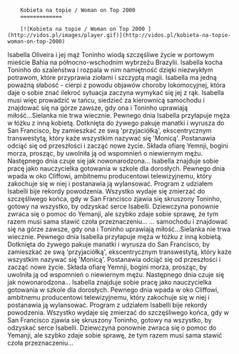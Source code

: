 
        Kobieta na topie / Woman on Top 2000 
        =============
        
        [![Kobieta na topie / Woman on Top 2000 ](http://vidos.pl/images/player.gif)](http://vidos.pl/kobieta-na-topie-woman-on-top-2000)
        
        
 Isabella Oliveira i jej mąż Toninho wiodą szczęśliwe życie w portowym mieście Bahia na północno-wschodnim wybrzeżu Brazylii. Isabella kocha Toninho do szaleństwa i rozpala w nim namiętność dzięki niezwykłym potrawom, które przyprawia ziołami i szczyptą magii. Isabella ma jedną poważną słabość - cierpi z powodu objawów choroby lokomocyjnej, która daje o sobie znać ilekroć sytuacja zaczyna wymykać się jej z rąk. Isabella musi więc prowadzić w tańcu, siedzieć za kierownicą samochodu i znajdować się na górze zawsze, gdy ona i Toninho uprawiają miłość...Sielanka nie trwa wiecznie. Pewnego dnia Isabella przyłapuje męża w łóżku z inną kobietą. Dotknięta do żywego pakuje manatki i wyrusza do San Francisco, by zamieszkać ze swą 'przyjaciółką', ekscentrycznym transwestytą, który każe wszystkim nazywać się 'Monicą'. Postanawia odciąć się od przeszłości i zacząć nowe życie. Składa ofiarę Yemnji, bogini morza, prosząc, by uwolniła ją od wspomnień o niewiernym mężu. Następnego dnia czuje się jak nowonarodzona... Isabella znajduje sobie pracę jako nauczycielka gotowania w szkole dla dorosłych. Pewnego dnia wpada w oko Cliffowi, ambitnemu producentowi telewizyjnemu, który zakochuje się w niej i postanawia ją wylansować. Program z udziałem Isabelli bije rekordy powodzenia. Wszystko wydaje się zmierzać do szczęśliwego końca, gdy w San Francisco zjawia się skruszony Toninho, gotowy na wszystko, by odzyskać serce Isabelli. Dziewczyna ponownie zwraca się o pomoc do Yemanji, ale szybko zdaje sobie sprawę, że tym razem musi sama stawić czoła przeznaczeniu...   ... samochodu i znajdować się na górze zawsze, gdy ona i Toninho uprawiają miłość...Sielanka nie trwa wiecznie. Pewnego dnia Isabella przyłapuje męża w łóżku z inną kobietą. Dotknięta do żywego pakuje manatki i wyrusza do San Francisco, by zamieszkać ze swą 'przyjaciółką', ekscentrycznym transwestytą, który każe wszystkim nazywać się 'Monicą'. Postanawia odciąć się od przeszłości i zacząć nowe życie. Składa ofiarę Yemnji, bogini morza, prosząc, by uwolniła ją od wspomnień o niewiernym mężu. Następnego dnia czuje się jak nowonarodzona... Isabella znajduje sobie pracę jako nauczycielka gotowania w szkole dla dorosłych. Pewnego dnia wpada w oko Cliffowi, ambitnemu producentowi telewizyjnemu, który zakochuje się w niej i postanawia ją wylansować. Program z udziałem Isabelli bije rekordy powodzenia. Wszystko wydaje się zmierzać do szczęśliwego końca, gdy w San Francisco zjawia się skruszony Toninho, gotowy na wszystko, by odzyskać serce Isabelli. Dziewczyna ponownie zwraca się o pomoc do Yemanji, ale szybko zdaje sobie sprawę, że tym razem musi sama stawić czoła przeznaczeniu...
    